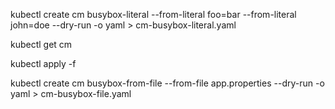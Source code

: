  kubectl create cm busybox-literal --from-literal foo=bar --from-literal john=doe --dry-run -o yaml > cm-busybox-literal.yaml

 kubectl get cm

 kubectl apply -f <file-name>

  kubectl create cm busybox-from-file --from-file  app.properties --dry-run -o yaml > cm-busybox-file.yaml
